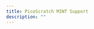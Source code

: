 ```yaml
---
title: PicoScratch MINT Support
description: ""
---
```


<script>
	import SupportPost from "$lib/SupportPost.svelte";
</script>

<div style="display: flex; flex-wrap: wrap; justify-content: center; gap: 15px;">
	<SupportPost title="Fehler" description="Hier finden Sie Lösungen für häufige Fehler, die bei der Verwendung von PicoScratch MINT auftreten können." link="support/errors" />
</div>